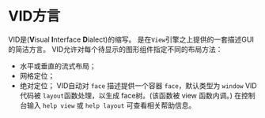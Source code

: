 # VID方言

VID是(**V**isual **I**nterface **D**ialect)的缩写。
是在`View`引擎之上提供的一套描述GUI的简洁方言。
VID允许对每个待显示的图形组件指定不同的布局方法：
*  水平或垂直的流式布局；
*  网格定位；
*  绝对定位；
VID自动对 `face` 描述提供一个容器 `face`，默认类型为 `window`
VID代码被 `layout`函数处理，以生成 face树。(该函数被 view 函数内调。)
在控制台输入 `help view` 或 `help layout` 可查看相关帮助信息。